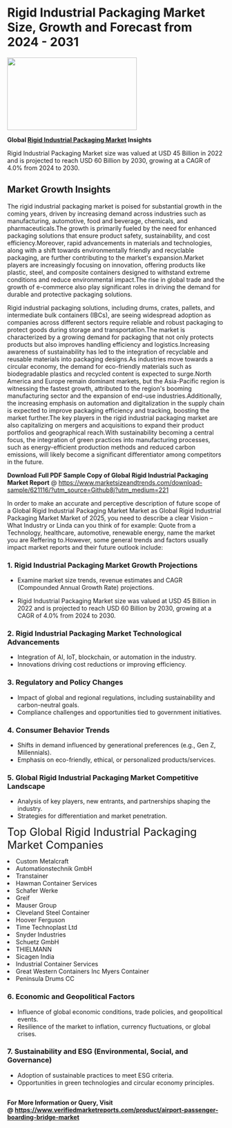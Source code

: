 <H1>Rigid Industrial Packaging Market Size, Growth and Forecast from 2024 - 2031</H1><img class="aligncenter size-medium wp-image-584254" src="https://thirdeyenews.in/wp-content/uploads/2024/09/Global-Market-Research-300x168.jpeg" alt="" width="300" height="168" /><p><strong>Global&nbsp;<a href="https://www.marketsizeandtrends.com/download-sample/621116/?utm_source=Github8j?utm_medium=221">Rigid Industrial Packaging Market</a> Insights</strong></p><p>Rigid Industrial Packaging Market size was valued at USD 45 Billion in 2022 and is projected to reach USD 60 Billion by 2030, growing at a CAGR of 4.0% from 2024 to 2030.</p><p><h2>Market Growth Insights</h2> <p>The rigid industrial packaging market is poised for substantial growth in the coming years, driven by increasing demand across industries such as manufacturing, automotive, food and beverage, chemicals, and pharmaceuticals.The growth is primarily fueled by the need for enhanced packaging solutions that ensure product safety, sustainability, and cost efficiency.Moreover, rapid advancements in materials and technologies, along with a shift towards environmentally friendly and recyclable packaging, are further contributing to the market's expansion.Market players are increasingly focusing on innovation, offering products like plastic, steel, and composite containers designed to withstand extreme conditions and reduce environmental impact.The rise in global trade and the growth of e-commerce also play significant roles in driving the demand for durable and protective packaging solutions.</p> <p>Rigid industrial packaging solutions, including drums, crates, pallets, and intermediate bulk containers (IBCs), are seeing widespread adoption as companies across different sectors require reliable and robust packaging to protect goods during storage and transportation.The market is characterized by a growing demand for packaging that not only protects products but also improves handling efficiency and logistics.Increasing awareness of sustainability has led to the integration of recyclable and reusable materials into packaging designs.As industries move towards a circular economy, the demand for eco-friendly materials such as biodegradable plastics and recycled content is expected to surge.North America and Europe remain dominant markets, but the Asia-Pacific region is witnessing the fastest growth, attributed to the region's booming manufacturing sector and the expansion of end-use industries.Additionally, the increasing emphasis on automation and digitalization in the supply chain is expected to improve packaging efficiency and tracking, boosting the market further.The key players in the rigid industrial packaging market are also capitalizing on mergers and acquisitions to expand their product portfolios and geographical reach.With sustainability becoming a central focus, the integration of green practices into manufacturing processes, such as energy-efficient production methods and reduced carbon emissions, will likely become a significant differentiator among competitors in the future.</p> <p><span class=""><strong>Download Full PDF Sample Copy of Global Rigid Industrial Packaging Market Report</strong> @ <a href="https://www.marketsizeandtrends.com/download-sample/621116/?utm_source=Github8j?utm_medium=221" target="_blank">https://www.marketsizeandtrends.com/download-sample/621116/?utm_source=Github8j?utm_medium=221</a></span></p><p>In order to make an accurate and perceptive description of future scope of a Global&nbsp;Rigid Industrial Packaging Market Market as Global&nbsp;Rigid Industrial Packaging Market Market of 2025, you need to describe a clear Vision &ndash; What Industry or Linda can you think of for example: Quote from a Technology, healthcare, automotive, renewable energy, name the market you are Reffering to.However, some general trends and factors usually impact market reports and their future outlook include:</p><h3>1.&nbsp;<strong>Rigid Industrial Packaging Market Growth Projections</strong></h3><ul><li>Examine market size trends, revenue estimates and CAGR (Compounded Annual Growth Rate) projections.</li><li><p>Rigid Industrial Packaging Market size was valued at USD 45 Billion in 2022 and is projected to reach USD 60 Billion by 2030, growing at a CAGR of 4.0% from 2024 to 2030.</p></li></ul><h3>2.&nbsp;<strong>Rigid Industrial Packaging Market Technological Advancements</strong></h3><ul><li>Integration of AI, IoT, blockchain, or automation in the industry.</li><li>Innovations driving cost reductions or improving efficiency.</li></ul><h3>3.&nbsp;<strong>Regulatory and Policy Changes</strong></h3><ul><li>Impact of global and regional regulations, including sustainability and carbon-neutral goals.</li><li>Compliance challenges and opportunities tied to government initiatives.</li></ul><h3>4.&nbsp;<strong>Consumer Behavior Trends</strong></h3><ul><li>Shifts in demand influenced by generational preferences (e.g., Gen Z, Millennials).</li><li>Emphasis on eco-friendly, ethical, or personalized products/services.</li></ul><h3>5.&nbsp;<strong>Global Rigid Industrial Packaging Market Competitive Landscape</strong></h3><ul><li>Analysis of key players, new entrants, and partnerships shaping the industry.</li><li>Strategies for differentiation and market penetration.</li></ul><p data-pm-slice="1 1 []"><span style="color: inherit; font-family: inherit; font-size: 25px;">Top Global Rigid Industrial Packaging Market Companies</span></p><div class="" data-test-id=""><p><li>Custom Metalcraft</li><li> Automationstechnik GmbH</li><li> Transtainer</li><li> Hawman Container Services</li><li> Schafer Werke</li><li> Greif</li><li> Mauser Group</li><li> Cleveland Steel Container</li><li> Hoover Ferguson</li><li> Time Technoplast Ltd</li><li> Snyder Industries</li><li> Schuetz GmbH</li><li> THIELMANN</li><li> Sicagen India</li><li> Industrial Container Services</li><li> Great Western Containers Inc Myers Container</li><li> Peninsula Drums CC</li></p></div><h3>6.&nbsp;<strong>Economic and Geopolitical Factors</strong></h3><ul><li>Influence of global economic conditions, trade policies, and geopolitical events.</li><li>Resilience of the market to inflation, currency fluctuations, or global crises.</li></ul><h3>7.&nbsp;<strong>Sustainability and ESG (Environmental, Social, and Governance)</strong></h3><ul><li>Adoption of sustainable practices to meet ESG criteria.</li><li>Opportunities in green technologies and circular economy principles.</li></ul><h2><strong style="font-size: 14px;">For More Information or Query, Visit @&nbsp;</strong><a style="background-color: #ffffff; font-size: 14px;" href="https://www.marketsizeandtrends.com/report/rigid-industrial-packaging-market/" target="_blank">https://www.verifiedmarketreports.com/product/airport-passenger-boarding-bridge-market</a></h2>